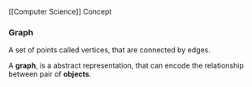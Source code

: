 [[Computer Science]] Concept

### **Graph**
A set of points called vertices, that are connected by edges.

A **graph**, is a abstract representation, that can encode the relationship between pair of **objects**. 
